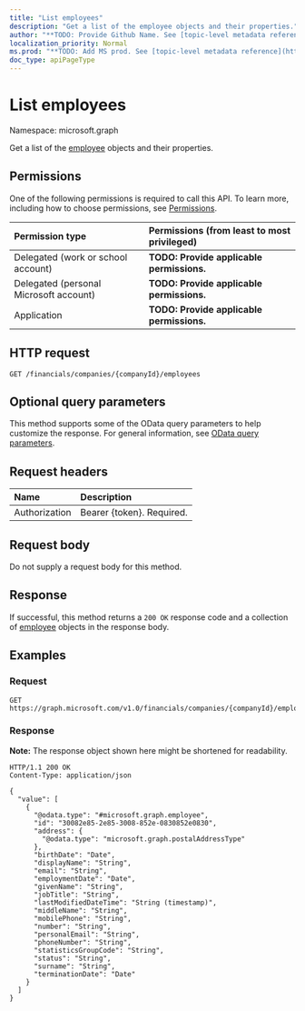```yaml
---
title: "List employees"
description: "Get a list of the employee objects and their properties."
author: "**TODO: Provide Github Name. See [topic-level metadata reference](https://msgo.azurewebsites.net/add/document/guidelines/metadata.html#topic-level-metadata)**"
localization_priority: Normal
ms.prod: "**TODO: Add MS prod. See [topic-level metadata reference](https://msgo.azurewebsites.net/add/document/guidelines/metadata.html#topic-level-metadata)**"
doc_type: apiPageType
---
```


# List employees
Namespace: microsoft.graph



Get a list of the [employee](../resources/employee.md) objects and their properties.

## Permissions
One of the following permissions is required to call this API. To learn more, including how to choose permissions, see [Permissions](/graph/permissions-reference).

|Permission type|Permissions (from least to most privileged)|
|:---|:---|
|Delegated (work or school account)|**TODO: Provide applicable permissions.**|
|Delegated (personal Microsoft account)|**TODO: Provide applicable permissions.**|
|Application|**TODO: Provide applicable permissions.**|

## HTTP request

<!-- {
  "blockType": "ignored"
}
-->
``` http
GET /financials/companies/{companyId}/employees
```

## Optional query parameters
This method supports some of the OData query parameters to help customize the response. For general information, see [OData query parameters](/graph/query-parameters).

## Request headers
|Name|Description|
|:---|:---|
|Authorization|Bearer {token}. Required.|

## Request body
Do not supply a request body for this method.

## Response

If successful, this method returns a `200 OK` response code and a collection of [employee](../resources/employee.md) objects in the response body.

## Examples

### Request
<!-- {
  "blockType": "request",
  "name": "list_employee"
}
-->
``` http
GET https://graph.microsoft.com/v1.0/financials/companies/{companyId}/employees
```


### Response
**Note:** The response object shown here might be shortened for readability.
<!-- {
  "blockType": "response",
  "truncated": true,
  "@odata.type": "Collection(microsoft.graph.employee)"
}
-->
``` http
HTTP/1.1 200 OK
Content-Type: application/json

{
  "value": [
    {
      "@odata.type": "#microsoft.graph.employee",
      "id": "30082e85-2e85-3008-852e-0830852e0830",
      "address": {
        "@odata.type": "microsoft.graph.postalAddressType"
      },
      "birthDate": "Date",
      "displayName": "String",
      "email": "String",
      "employmentDate": "Date",
      "givenName": "String",
      "jobTitle": "String",
      "lastModifiedDateTime": "String (timestamp)",
      "middleName": "String",
      "mobilePhone": "String",
      "number": "String",
      "personalEmail": "String",
      "phoneNumber": "String",
      "statisticsGroupCode": "String",
      "status": "String",
      "surname": "String",
      "terminationDate": "Date"
    }
  ]
}
```

